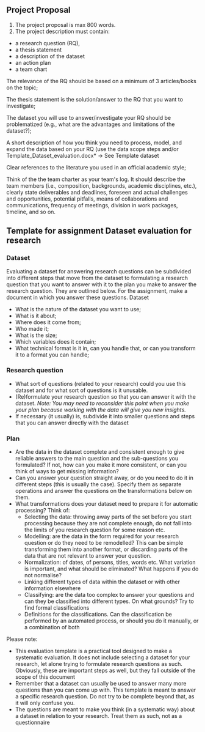 ## Project Proposal 

1) The project proposal is max 800 words. 
2) The project description must contain: 
  - a research question (RQ), 
  - a thesis statement
  - a description of the dataset
  - an action plan
  - a team chart

The relevance of the RQ should be based on a minimum of 3 articles/books on the topic;

The thesis statement is the solution/answer to the RQ that you want to investigate;

The dataset you will use to answer/investigate your RQ should be problematized (e.g., what are the advantages and limitations of the dataset?);

A short description of how you think you need to process, model, and expand the data based on your RQ (use the data scope steps and/or Template_Dataset_evaluation.docx* -> See Template dataset

Clear references to the literature you used in an official academic style;

Think of the the team charter as your team's log. It should describe the team members (i.e., composition, backgrounds, academic disciplines, etc.), clearly state deliverables and deadlines, foreseen and actual challenges and opportunities, potential pitfalls, means of collaborations and communications, frequency of meetings, division in work packages, timeline, and so on. 


## Template for assignment Dataset evaluation for research

### Dataset
Evaluating a dataset for answering research questions can be subdivided into different steps
that move from the dataset to formulating a research question that you want to answer with it
to the plan you make to answer the research question. They are outlined below. For the
assignment, make a document in which you answer these questions.
Dataset
- What is the nature of the dataset you want to use;
- What is it about;
- Where does it come from;
- Who made it;
- What is the size;
- Which variables does it contain;
- What technical format is it in, can you handle that, or can you transform it to a format
you can handle;

### Research question
- What sort of questions (related to your research) could you use this dataset and for
what sort of questions is it unusable.
- (Re)formulate your research question so that you can answer it with the dataset.
*Note:
You may need to reconsider this point when you make your plan because working with the data will
give you new insights.*
- If necessary (it usually) is, subdivide it into smaller questions and steps that you can
answer directly with the dataset

### Plan
- Are the data in the dataset complete and consistent enough to give reliable answers to
the main question and the sub-questions you formulated? If not, how can you make it
more consistent, or can you think of ways to get missing information?
- Can you answer your question straight away, or do you need to do it in different steps
(this is usually the case). Specify them as separate operations and answer the questions
on the transformations below on them.
- What transformations does your dataset need to prepare it for automatic processing?
Think of:
  - Selecting the data: throwing away parts of the set before you start processing
because they are not complete enough, do not fall into the limits of you
research question for some reason etc.
  - Modelling: are the data in the form required for your research question or do
they need to be remodelled? This can be simple transforming them into
another format, or discarding parts of the data that are not relevant to answer
your question.
  - Normalization: of dates, of persons, titles, words etc. What variation is
important, and what should be eliminated? What happens if you do not
normalise?
  - Linking different types of data within the dataset or with other information
elsewhere
  - Classifying: are the data too complex to answer your questions and can they be
classified into different types. On what grounds? Try to find formal
classifications
  - Definitions for the classifications. Can the classification be performed by an
automated process, or should you do it manually, or a combination of both

Please note:
- This evaluation template is a practical tool designed to make a systematic evaluation. It does not include
selecting a dataset for your research, let alone trying to formulate research questions as such. Obviously, these
are important steps as well, but they fall outside of the scope of this document
- Remember that a dataset can usually be used to answer many more questions than you can come up with. This
template is meant to answer a specific research question. Do not try to be complete beyond that, as it will only
confuse you.
- The questions are meant to make you think (in a systematic way) about a dataset in relation to your research.
Treat them as such, not as a questionnaire
